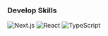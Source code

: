 ### Develop Skills

![Next.js](https://img.shields.io/badge/Next.js-000000.svg?&style=for-the-badge&logo=Next.js&logoColor=white)
![React](https://img.shields.io/badge/React-61DAFB.svg?&style=for-the-badge&logo=React&logoColor=white)
![TypeScript](https://img.shields.io/badge/TypeScript-3178C6.svg?&style=for-the-badge&logo=TypeScript&logoColor=white)
